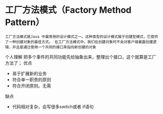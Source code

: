 # 工厂方法模式（Factory Method Pattern）
``工厂方法模式是Java 中最常用的设计模式之一。这种类型的设计模式属于创建型模式，它提供了一种创建对象的最佳方式。
  在工厂方法模式中，我们在创建对象时不会对客户端暴露创建逻辑，并且是通过使用一个共同的接口来指向新创建的对象
``

个人理解
 把多个事件的共同功能先给抽象出来，整理出个接口，这个就算是工厂方法了；
优点
* 易于扩展新的业务
* 符合单一职责的原则
* 符合开闭原则。无需
 
缺点
* 代码相对复杂，会写很多switch或者 if语句
